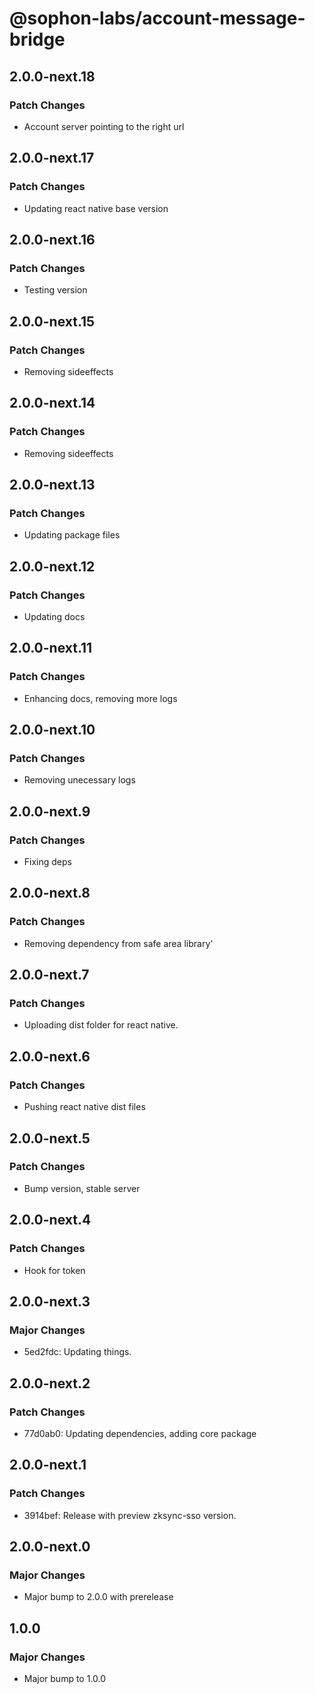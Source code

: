 # @sophon-labs/account-message-bridge

## 2.0.0-next.18

### Patch Changes

- Account server pointing to the right url

## 2.0.0-next.17

### Patch Changes

- Updating react native base version

## 2.0.0-next.16

### Patch Changes

- Testing version

## 2.0.0-next.15

### Patch Changes

- Removing sideeffects

## 2.0.0-next.14

### Patch Changes

- Removing sideeffects

## 2.0.0-next.13

### Patch Changes

- Updating package files

## 2.0.0-next.12

### Patch Changes

- Updating docs

## 2.0.0-next.11

### Patch Changes

- Enhancing docs, removing more logs

## 2.0.0-next.10

### Patch Changes

- Removing unecessary logs

## 2.0.0-next.9

### Patch Changes

- Fixing deps

## 2.0.0-next.8

### Patch Changes

- Removing dependency from safe area library'

## 2.0.0-next.7

### Patch Changes

- Uploading dist folder for react native.

## 2.0.0-next.6

### Patch Changes

- Pushing react native dist files

## 2.0.0-next.5

### Patch Changes

- Bump version, stable server

## 2.0.0-next.4

### Patch Changes

- Hook for token

## 2.0.0-next.3

### Major Changes

- 5ed2fdc: Updating things.

## 2.0.0-next.2

### Patch Changes

- 77d0ab0: Updating dependencies, adding core package

## 2.0.0-next.1

### Patch Changes

- 3914bef: Release with preview zksync-sso version.

## 2.0.0-next.0

### Major Changes

- Major bump to 2.0.0 with prerelease

## 1.0.0

### Major Changes

- Major bump to 1.0.0
